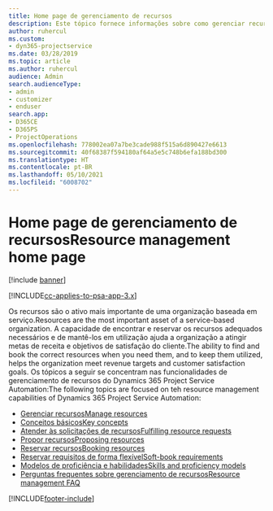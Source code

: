 ```yaml
---
title: Home page de gerenciamento de recursos
description: Este tópico fornece informações sobre como gerenciar recursos.
author: ruhercul
ms.custom:
- dyn365-projectservice
ms.date: 03/28/2019
ms.topic: article
ms.author: ruhercul
audience: Admin
search.audienceType:
- admin
- customizer
- enduser
search.app:
- D365CE
- D365PS
- ProjectOperations
ms.openlocfilehash: 778002ea07a7be3cade988f515a6d890427e6613
ms.sourcegitcommit: 40f68387f594180af64a5e5c748b6efa188bd300
ms.translationtype: HT
ms.contentlocale: pt-BR
ms.lasthandoff: 05/10/2021
ms.locfileid: "6008702"
---
```

# <a name="resource-management-home-page"></a><span data-ttu-id="0799f-103">Home page de gerenciamento de recursos</span><span class="sxs-lookup"><span data-stu-id="0799f-103">Resource management home page</span></span>

[!include [banner](../includes/psa-now-project-operations.md)]

[!INCLUDE[cc-applies-to-psa-app-3.x](../includes/cc-applies-to-psa-app-3x.md)]

<span data-ttu-id="0799f-104">Os recursos são o ativo mais importante de uma organização baseada em serviço.</span><span class="sxs-lookup"><span data-stu-id="0799f-104">Resources are the most important asset of a service-based organization.</span></span> <span data-ttu-id="0799f-105">A capacidade de encontrar e reservar os recursos adequados necessários e de mantê-los em utilização ajuda a organização a atingir metas de receita e objetivos de satisfação do cliente.</span><span class="sxs-lookup"><span data-stu-id="0799f-105">The ability to find and book the correct resources when you need them, and to keep them utilized, helps the organization meet revenue targets and customer satisfaction goals.</span></span> <span data-ttu-id="0799f-106">Os tópicos a seguir se concentram nas funcionalidades de gerenciamento de recursos do Dynamics 365 Project Service Automation:</span><span class="sxs-lookup"><span data-stu-id="0799f-106">The following topics are focused on teh resource management capabilities of Dynamics 365 Project Service Automation:</span></span>

- [<span data-ttu-id="0799f-107">Gerenciar recursos</span><span class="sxs-lookup"><span data-stu-id="0799f-107">Manage resources</span></span>](manage-resources.md)
- [<span data-ttu-id="0799f-108">Conceitos básicos</span><span class="sxs-lookup"><span data-stu-id="0799f-108">Key concepts</span></span>](reports-key-concepts.md)
- [<span data-ttu-id="0799f-109">Atender às solicitações de recursos</span><span class="sxs-lookup"><span data-stu-id="0799f-109">Fulfilling resource requests</span></span>](resource-management-fulfill-requests.md)
- [<span data-ttu-id="0799f-110">Propor recursos</span><span class="sxs-lookup"><span data-stu-id="0799f-110">Proposing resources</span></span>](resource-management-propose-resources.md)
- [<span data-ttu-id="0799f-111">Reservar recursos</span><span class="sxs-lookup"><span data-stu-id="0799f-111">Booking resources</span></span>](resource-management-book-resources-scheduleboard.md)
- [<span data-ttu-id="0799f-112">Reservar requisitos de forma flexível</span><span class="sxs-lookup"><span data-stu-id="0799f-112">Soft-book requirements</span></span>](resource-management-softbook-requirements.md)
- [<span data-ttu-id="0799f-113">Modelos de proficiência e habilidades</span><span class="sxs-lookup"><span data-stu-id="0799f-113">Skills and proficiency models</span></span>](resource-management-skills-proficiency.md)
- [<span data-ttu-id="0799f-114">Perguntas frequentes sobre gerenciamento de recursos</span><span class="sxs-lookup"><span data-stu-id="0799f-114">Resource management FAQ</span></span>](resource-management-faq.md)


[!INCLUDE[footer-include](../includes/footer-banner.md)]